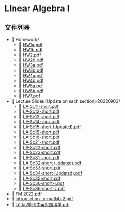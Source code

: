 # LInear Algebra I
## 文件列表
- 📁 Homework/
    - 📄 [HW1a.pdf](https://github.com/FM-Course/bnbu-fm-course-sharing/blob/master/Linear%20Algebra%20I/Homework/HW1a.pdf)
    - 📄 [HW1b.pdf](https://github.com/FM-Course/bnbu-fm-course-sharing/blob/master/Linear%20Algebra%20I/Homework/HW1b.pdf)
    - 📄 [HW2.pdf](https://github.com/FM-Course/bnbu-fm-course-sharing/blob/master/Linear%20Algebra%20I/Homework/HW2.pdf)
    - 📄 [HW2b.pdf](https://github.com/FM-Course/bnbu-fm-course-sharing/blob/master/Linear%20Algebra%20I/Homework/HW2b.pdf)
    - 📄 [HW3a.pdf](https://github.com/FM-Course/bnbu-fm-course-sharing/blob/master/Linear%20Algebra%20I/Homework/HW3a.pdf)
    - 📄 [HW3b.pdf](https://github.com/FM-Course/bnbu-fm-course-sharing/blob/master/Linear%20Algebra%20I/Homework/HW3b.pdf)
    - 📄 [HW4a.pdf](https://github.com/FM-Course/bnbu-fm-course-sharing/blob/master/Linear%20Algebra%20I/Homework/HW4a.pdf)
    - 📄 [HW4b.pdf](https://github.com/FM-Course/bnbu-fm-course-sharing/blob/master/Linear%20Algebra%20I/Homework/HW4b.pdf)
    - 📄 [HW5a.pdf](https://github.com/FM-Course/bnbu-fm-course-sharing/blob/master/Linear%20Algebra%20I/Homework/HW5a.pdf)
    - 📄 [HW5b.pdf](https://github.com/FM-Course/bnbu-fm-course-sharing/blob/master/Linear%20Algebra%20I/Homework/HW5b.pdf)
    - 📄 [HW7.pdf](https://github.com/FM-Course/bnbu-fm-course-sharing/blob/master/Linear%20Algebra%20I/Homework/HW7.pdf)
- 📁 Lecture Slides (Update on each section)-20220903/
    - 📄 [LA-Sc11-short.pdf](https://github.com/FM-Course/bnbu-fm-course-sharing/blob/master/Linear%20Algebra%20I/Lecture%20Slides%20(Update%20on%20each%20section)-20220903/LA-Sc11-short.pdf)
    - 📄 [LA-Sc12-short.pdf](https://github.com/FM-Course/bnbu-fm-course-sharing/blob/master/Linear%20Algebra%20I/Lecture%20Slides%20(Update%20on%20each%20section)-20220903/LA-Sc12-short.pdf)
    - 📄 [LA-Sc13-short.pdf](https://github.com/FM-Course/bnbu-fm-course-sharing/blob/master/Linear%20Algebra%20I/Lecture%20Slides%20(Update%20on%20each%20section)-20220903/LA-Sc13-short.pdf)
    - 📄 [LA-Sc14-short.pdf](https://github.com/FM-Course/bnbu-fm-course-sharing/blob/master/Linear%20Algebra%20I/Lecture%20Slides%20(Update%20on%20each%20section)-20220903/LA-Sc14-short.pdf)
    - 📄 [LA-Sc15-short (Updated).pdf](https://github.com/FM-Course/bnbu-fm-course-sharing/blob/master/Linear%20Algebra%20I/Lecture%20Slides%20(Update%20on%20each%20section)-20220903/LA-Sc15-short%20(Updated).pdf)
    - 📄 [LA-Sc15-short.pdf](https://github.com/FM-Course/bnbu-fm-course-sharing/blob/master/Linear%20Algebra%20I/Lecture%20Slides%20(Update%20on%20each%20section)-20220903/LA-Sc15-short.pdf)
    - 📄 [LA-Sc16-short.pdf](https://github.com/FM-Course/bnbu-fm-course-sharing/blob/master/Linear%20Algebra%20I/Lecture%20Slides%20(Update%20on%20each%20section)-20220903/LA-Sc16-short.pdf)
    - 📄 [LA-Sc21-short.pdf](https://github.com/FM-Course/bnbu-fm-course-sharing/blob/master/Linear%20Algebra%20I/Lecture%20Slides%20(Update%20on%20each%20section)-20220903/LA-Sc21-short.pdf)
    - 📄 [LA-Sc22-short.pdf](https://github.com/FM-Course/bnbu-fm-course-sharing/blob/master/Linear%20Algebra%20I/Lecture%20Slides%20(Update%20on%20each%20section)-20220903/LA-Sc22-short.pdf)
    - 📄 [LA-Sc23-short.pdf](https://github.com/FM-Course/bnbu-fm-course-sharing/blob/master/Linear%20Algebra%20I/Lecture%20Slides%20(Update%20on%20each%20section)-20220903/LA-Sc23-short.pdf)
    - 📄 [LA-Sc31-short.pdf](https://github.com/FM-Course/bnbu-fm-course-sharing/blob/master/Linear%20Algebra%20I/Lecture%20Slides%20(Update%20on%20each%20section)-20220903/LA-Sc31-short.pdf)
    - 📄 [LA-Sc32-short (updated).pdf](https://github.com/FM-Course/bnbu-fm-course-sharing/blob/master/Linear%20Algebra%20I/Lecture%20Slides%20(Update%20on%20each%20section)-20220903/LA-Sc32-short%20(updated).pdf)
    - 📄 [LA-Sc33-short.pdf](https://github.com/FM-Course/bnbu-fm-course-sharing/blob/master/Linear%20Algebra%20I/Lecture%20Slides%20(Update%20on%20each%20section)-20220903/LA-Sc33-short.pdf)
    - 📄 [LA-Sc34-short (Updated).pdf](https://github.com/FM-Course/bnbu-fm-course-sharing/blob/master/Linear%20Algebra%20I/Lecture%20Slides%20(Update%20on%20each%20section)-20220903/LA-Sc34-short%20(Updated).pdf)
    - 📄 [LA-Sc35-short.pdf](https://github.com/FM-Course/bnbu-fm-course-sharing/blob/master/Linear%20Algebra%20I/Lecture%20Slides%20(Update%20on%20each%20section)-20220903/LA-Sc35-short.pdf)
    - 📄 [LA-Sc36-short-1.pdf](https://github.com/FM-Course/bnbu-fm-course-sharing/blob/master/Linear%20Algebra%20I/Lecture%20Slides%20(Update%20on%20each%20section)-20220903/LA-Sc36-short-1.pdf)
    - 📄 [LA-Sc36-short-2.pdf](https://github.com/FM-Course/bnbu-fm-course-sharing/blob/master/Linear%20Algebra%20I/Lecture%20Slides%20(Update%20on%20each%20section)-20220903/LA-Sc36-short-2.pdf)
- 📄 [FM 2022.pdf](https://github.com/FM-Course/bnbu-fm-course-sharing/blob/master/Linear%20Algebra%20I/FM%202022.pdf)
- 📄 [introduction-to-matlab-2.pdf](https://github.com/FM-Course/bnbu-fm-course-sharing/blob/master/Linear%20Algebra%20I/introduction-to-matlab-2.pdf)
- 📄 [la1 la2单词中英对照清单.pdf](https://github.com/FM-Course/bnbu-fm-course-sharing/blob/master/Linear%20Algebra%20I/la1%20la2单词中英对照清单.pdf)
